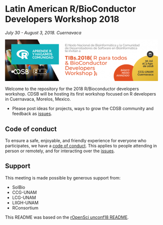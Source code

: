 # Latin American R/BioConductor Developers Workshop 2018

_July 30 - August 3, 2018. Cuernavaca_

![](images/Banner_big-1200x327.png)

Welcome to the repository for the 2018 R/Bioconductor developers workshop. CDSB will be hosting its first workshop focused on R developers in Cuernavaca, Morelos, Mexico.

* Please post ideas for projects, ways to grow the CDSB community and feedback as [issues](https://github.com/ComunidadBioInfo/rbioc18/issues/).

## Code of conduct

To ensure a safe, enjoyable, and friendly experience for everyone who participates, we have a [code of conduct](https://github.com/ComunidadBioInfo/R-BioConductor-Developers-Workshop-2018/blob/master/R-Bioconductor-2018_Program.rmd#code-of-conduct).  This applies to people attending in person or remotely, and for interacting over the [issues](https://github.com/ComunidadBioInfo/rbioc18/issues/).

## Support

This meeting is made possible by generous support from:

- SoIBio
- CCG-UNAM
- LCG-UNAM
- LIIGH-UNAM
- RConsortium

This README was based on the [rOpenSci unconf18 README](https://raw.githubusercontent.com/ropensci/unconf18/master/README.md).
